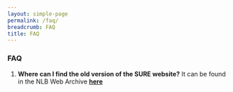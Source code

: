 ```yaml
---
layout: simple-page
permalink: /faq/
breadcrumb: FAQ
title: FAQ
---
```


### **FAQ**

1. **Where can I find the old version of the SURE website?**
   It  can be found in the NLB Web Archive **[here](https://eresources.nlb.gov.sg/webarchives/wayback/20200109034009/http://www.nlb.gov.sg/sure/)**
   
   


